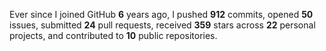 Ever since I joined GitHub **6** years ago, I pushed **912** commits, opened **50** issues, submitted **24** pull requests, received **359** stars across **22** personal projects, and contributed to **10** public repositories.